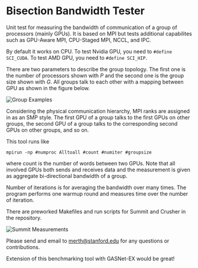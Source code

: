 # Bisection Bandwidth Tester
Unit test for measuring the bandwidth of communication of a group of processors (mainly GPUs). It is based on MPI but tests additional capabilites such as GPU-Aware MPI, CPU-Staged MPI, NCCL, and IPC.

By default it works on CPU. To test Nvidia GPU, you need to ```#define SCI_CUDA```. To test AMD GPU, you need to ```#define SCI_HIP```.

There are two parameters to describe the group topology. The first one is the number of processors shown with $P$ and the second one is the group size shown with $G$. All groups talk to each other with a mapping between GPU as shown in the figure below.

![Group Examples](https://github.com/merthidayetoglu/OLCF_BW_test/blob/main/images/group_examples_corrected.png)

Considering the physical communication hierarchy, MPI ranks are assigned in as an SMP style. The first GPU of a group talks to the first GPUs on other groups, the second GPU of a group talks to the corresponding second GPUs on other groups, and so on.

This tool runs like
```
mpirun -np #numproc Alltoall #count #numiter #groupsize
```
where count is the number of words between two GPUs. Note that all involved GPUs both sends and receives data and the measurement is given as aggregate bi-directional bandwidth of a group.

Number of iterations is for averaging the bandwidth over many times. The program performs one warmup round and measures time over the number of iteration.

There are preworked Makefiles and run scripts for Summit and Crusher in the repository.

![Summit Measurements](https://github.com/merthidayetoglu/OLCF_BW_test/blob/main/images/summit_measurement.png)

Please send and email to [merth@stanford.edu](merth@stanford.edu) for any questions or contributions.

Extension of this benchmarking tool with GASNet-EX would be great!
